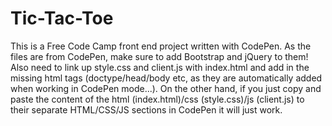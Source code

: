 # Tic-Tac-Toe
This is a Free Code Camp front end project written with CodePen. As the files are from CodePen, make sure to add Bootstrap and jQuery to them! Also need to link up style.css and client.js with index.html and add in the missing html tags (doctype/head/body etc, as they are automatically added when working in CodePen mode...). On the other hand, if you just copy and paste the content of the html (index.html)/css (style.css)/js (client.js) to their separate HTML/CSS/JS sections in CodePen it will just work.
